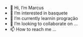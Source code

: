 - 👋 Hi, I’m  Marcus
- 👀 I’m interested in  basquete
- 🌱 I’m currently learnin  progração
- 💞️ I’m looking to collaborate on ...
- 📫 How to reach me ...
     
<!---
Yoshio/Yoshio is a ✨ special ✨ repository because its `README.md` (this file) appears on your GitHub profile.
You can click the Preview link to take a look at your changes.
-->

